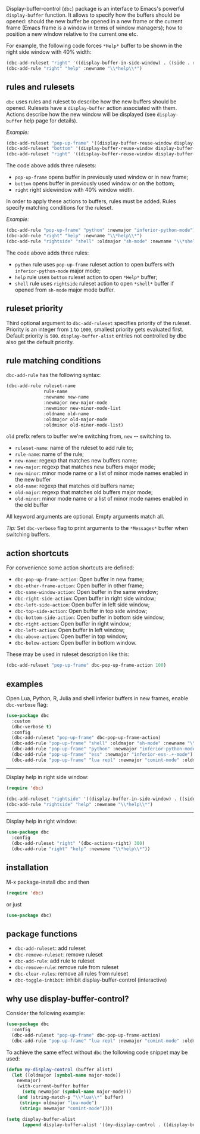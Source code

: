 Display-buffer-control (`dbc`) package is an interface to Emacs's powerful `display-buffer` function.
It allows to specify how the buffers should be opened: should the new buffer be opened in a
new frame or the current frame (Emacs frame is a window in terms of window managers); how to
position a new window relative to the current one etc.

For example, the following code forces `*Help*` buffer to be shown in the right side window with 40% width:

```lisp
(dbc-add-ruleset "right" '((display-buffer-in-side-window) . ((side . right) (window-width . 0.4))))
(dbc-add-rule "right" "help" :newname "\\*help\\*")
```

## rules and rulesets ##

`dbc` uses rules and ruleset to describe how the new buffers should be opened.
Rulesets have a `display-buffer` action associated with them.
Actions describe how the new window will be displayed (see `display-buffer` help page for details).

*Example:*

```lisp
(dbc-add-ruleset "pop-up-frame" '((display-buffer-reuse-window display-buffer-pop-up-frame) . ((reusable-frames . 0))))
(dbc-add-ruleset "bottom" '(display-buffer-reuse-window display-buffer-below-selected))
(dbc-add-ruleset "right" '((display-buffer-reuse-window display-buffer-in-side-window) . ((side . right) (window-width . 0.4))))
```

The code above adds three rulesets:

- `pop-up-frame` opens buffer in previously used window or in new frame;
- `bottom` opens buffer in previously used window or on the bottom;
- `right` right sidewindow with 40% window width.

In order to apply these actions to buffers, rules must be added.
Rules specify matching conditions for the ruleset.

*Example:*

```lisp
(dbc-add-rule "pop-up-frame" "python" :newmajor "inferior-python-mode")
(dbc-add-rule "right" "help" :newname "\\*help\\*")
(dbc-add-rule "rightside" "shell" :oldmajor "sh-mode" :newname "\\*shell\\*")
```

The code above adds three rules:

- `python` rule uses `pop-up-frame` ruleset action to open buffers with `inferior-python-mode` major
  mode;
- `help` rule uses `bottom` ruleset action to open `*Help*` buffer;
- `shell` rule uses `rightside` ruleset action to open `*shell*` buffer if opened from `sh-mode`
  major mode buffer.

## ruleset priority ##

Third optional argument to `dbc-add-ruleset` specifies priority of the ruleset.
Priority is an integer from `1` to `1000`, smallest priority gets evaluated first.
Default priority is `500`.
`display-buffer-alist` entries not controlled by dbc also get the default
priority.

## rule matching conditions ##


`dbc-add-rule` has the following syntax:

```lisp
(dbc-add-rule ruleset-name
              rule-name
              :newname new-name
              :newmajor new-major-mode
              :newminor new-minor-mode-list
              :oldname old-name
              :oldmajor old-major-mode
              :oldminor old-minor-mode-list)
```

`old` prefix refers to buffer we're switching from, `new` -- switching to.

- `ruleset-name`: name of the ruleset to add rule to;
- `rule-name`: name of the rule;
- `new-name`: regexp that matches new buffers name;
- `new-major`: regexp that matches new buffers major mode;
- `new-minor`: minor mode name or a list of minor mode names enabled in the new buffer
- `old-name`: regexp that matches old buffers name;
- `old-major`: regexp that matches old buffers major mode;
- `old-minor`: minor mode name or a list of minor mode names enabled in the old buffer

All keyword arguments are optional. Empty arguments match all.

*Tip:* Set `dbc-verbose` flag to print arguments to the `*Messages*` buffer when
switching buffers.

## action shortcuts ##

For convenience some action shortcuts are defined:

- `dbc-pop-up-frame-action`: Open buffer in new frame;
- `dbc-other-frame-action`: Open buffer in other frame;
- `dbc-same-window-action`: Open buffer in the same window;
- `dbc-right-side-action`: Open buffer in right side window;
- `dbc-left-side-action`: Open buffer in left side window;
- `dbc-top-side-action`: Open buffer in top side window;
- `dbc-bottom-side-action`: Open buffer in bottom side window;
- `dbc-right-action`: Open buffer in right window;
- `dbc-left-action`: Open buffer in left window;
- `dbc-above-action`: Open buffer in top window;
- `dbc-below-action`: Open buffer in bottom window.

These may be used in ruleset description like this:

```lisp
(dbc-add-ruleset "pop-up-frame" dbc-pop-up-frame-action 100)
```

## examples ##

Open Lua, Python, R, Julia and shell inferior buffers in new frames, enable
`dbc-verbose` flag:

```lisp
(use-package dbc
  :custom
  (dbc-verbose t)
  :config
  (dbc-add-ruleset "pop-up-frame" dbc-pop-up-frame-action)
  (dbc-add-rule "pop-up-frame" "shell" :oldmajor "sh-mode" :newname "\\*shell\\*")
  (dbc-add-rule "pop-up-frame" "python" :newmajor "inferior-python-mode")
  (dbc-add-rule "pop-up-frame" "ess" :newmajor "inferior-ess-.+-mode")
  (dbc-add-rule "pop-up-frame" "lua repl" :newmajor "comint-mode" :oldmajor "lua-mode" :newname "\\*lua\\*"))
```

---

Display help in right side window:

```lisp
(require 'dbc)

(dbc-add-ruleset "rightside" '((display-buffer-in-side-window) . ((side . right) (window-width . 0.4))))
(dbc-add-rule "rightside" "help" :newname "\\*help\\*")
```

---

Display help in right window:

```lisp
(use-package dbc
  :config
  (dbc-add-ruleset "right" '(dbc-actions-right) 300)
  (dbc-add-rule "right" "help" :newname "\\*help\\*"))
```

## installation ##

<key>M-x package-install dbc</key> and then

```lisp
(require 'dbc)
```

or just

```lisp
(use-package dbc)
```

## package functions ##

- `dbc-add-ruleset`: add ruleset
- `dbc-remove-ruleset`: remove ruleset
- `dbc-add-rule`: add rule to ruleset
- `dbc-remove-rule`: remove rule from ruleset
- `dbc-clear-rules`: remove all rules from ruleset
- `dbc-toggle-inhibit`: inhibit display-buffer-control (interactive)

## why use display-buffer-control? ##

Consider the following example:

```lisp
(use-package dbc
  :config
  (dbc-add-ruleset "pop-up-frame" dbc-pop-up-frame-action)
  (dbc-add-rule "pop-up-frame" "lua repl" :newmajor "comint-mode" :oldmajor "lua-mode" :newname "\\*lua\\*"))
```

To achieve the same effect without `dbc` the following code snippet may be used:

```lisp
(defun my-display-control (buffer alist)
  (let ((oldmajor (symbol-name major-mode))
	newmajor)
    (with-current-buffer buffer
      (setq newmajor (symbol-name major-mode)))
    (and (string-match-p "\\*lua\\*" buffer)
	 (string= oldmajor "lua-mode")
	 (string= newmajor "comint-mode"))))

(setq display-buffer-alist
      (append display-buffer-alist '((my-display-control . ((display-buffer-reuse-window display-buffer-pop-up-frame) . ((reusable-frames . 0)))))))
```
